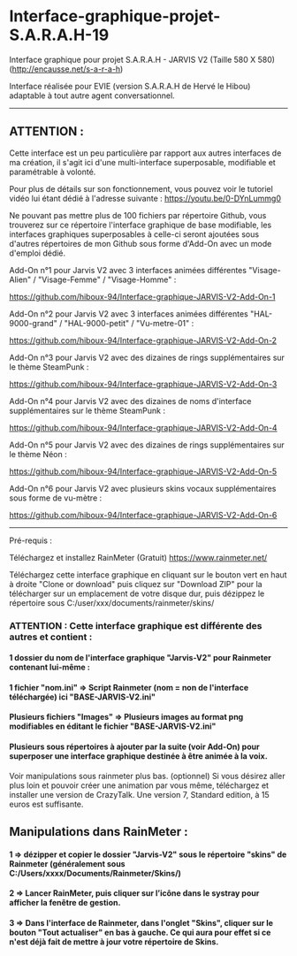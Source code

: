 # Interface-graphique-projet-S.A.R.A.H-19
Interface graphique pour projet S.A.R.A.H - JARVIS V2 (Taille 580 X 580)
(http://encausse.net/s-a-r-a-h)

Interface réalisée pour EVIE (version S.A.R.A.H de Hervé le Hibou) adaptable à tout autre agent conversationnel.

------------------------------------------------------------------
## ATTENTION :

Cette interface est un peu particulière par rapport aux autres interfaces de ma création, il s'agit ici d'une multi-interface superposable, modifiable et paramétrable à volonté.

Pour plus de détails sur son fonctionnement, vous pouvez voir le tutoriel vidéo lui étant dédié à l'adresse suivante :
  https://youtu.be/0-DYnLummg0

Ne pouvant pas mettre plus de 100 fichiers par répertoire Github, vous trouverez sur ce répertoire l'interface graphique de base modifiable, les interfaces graphiques superposables à celle-ci seront ajoutées sous d'autres répertoires de mon Github sous forme d'Add-On avec un mode d'emploi dédié.

<p>
<p>
Add-On n°1 pour Jarvis V2 avec 3 interfaces animées différentes "Visage-Alien" / "Visage-Femme" / "Visage-Homme" :

https://github.com/hiboux-94/Interface-graphique-JARVIS-V2-Add-On-1

<p>
<p>
Add-On n°2 pour Jarvis V2 avec 3 interfaces animées différentes "HAL-9000-grand" / "HAL-9000-petit" / "Vu-metre-01" :

https://github.com/hiboux-94/Interface-graphique-JARVIS-V2-Add-On-2

<p>
<p>
Add-On n°3 pour Jarvis V2 avec des dizaines de rings supplémentaires sur le thème SteamPunk :

https://github.com/hiboux-94/Interface-graphique-JARVIS-V2-Add-On-3

<p>
<p>
Add-On n°4 pour Jarvis V2 avec des dizaines de noms d'interface supplémentaires sur le thème SteamPunk :

https://github.com/hiboux-94/Interface-graphique-JARVIS-V2-Add-On-4

<p>
<p>
Add-On n°5 pour Jarvis V2 avec des dizaines de rings supplémentaires sur le thème Néon :

https://github.com/hiboux-94/Interface-graphique-JARVIS-V2-Add-On-5

<p>
<p>
Add-On n°6 pour Jarvis V2 avec plusieurs skins vocaux supplémentaires sous forme de vu-mètre :

https://github.com/hiboux-94/Interface-graphique-JARVIS-V2-Add-On-6

------------------------------------------------------------------

Pré-requis :

Téléchargez et installez RainMeter (Gratuit)
https://www.rainmeter.net/

Téléchargez cette interface graphique en cliquant sur le bouton vert en haut à droite "Clone or download" puis cliquez sur "Download ZIP" pour la télécharger sur un emplacement de votre disque dur, puis dézippez le répertoire sous C:/user/xxx/documents/rainmeter/skins/

### ATTENTION : Cette interface graphique est différente des autres et contient :

#### 1 dossier du nom de l'interface graphique "Jarvis-V2" pour Rainmeter contenant lui-même :

#### 1 fichier "nom.ini" => Script Rainmeter (nom = non de l'interface téléchargée) ici "BASE-JARVIS-V2.ini"

#### Plusieurs fichiers "Images" => Plusieurs images au format png modifiables en éditant le fichier "BASE-JARVIS-V2.ini"

#### Plusieurs sous répertoires à ajouter par la suite (voir Add-On) pour superposer une interface graphique destinée à être animée à la voix.

Voir manipulations sous rainmeter plus bas.
(optionnel) Si vous désirez aller plus loin et pouvoir créer une animation par vous même, téléchargez et installer une version de CrazyTalk. Une version 7, Standard edition, à  15 euros est suffisante.


## Manipulations dans RainMeter :

#### 1 => dézipper et copier le dossier "Jarvis-V2" sous le répertoire "skins" de Rainmeter (généralement sous C:/Users/xxxx/Documents/Rainmeter/Skins/)

#### 2 => Lancer RainMeter, puis cliquer sur l’icône dans le systray pour afficher la fenêtre de gestion.

#### 3 => Dans l'interface de Rainmeter, dans l'onglet "Skins", cliquer sur le bouton "Tout actualiser" en bas à gauche. Ce qui aura pour effet si ce n'est déjà fait de mettre à jour votre répertoire de Skins.
